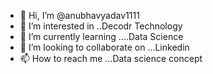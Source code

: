 - 👋 Hi, I’m @anubhavyadav1111
- 👀 I’m interested in ..Decodr Technology
- 🌱 I’m currently learning ....Data Science
- 💞️ I’m looking to collaborate on ...Linkedin
- 📫 How to reach me ...Data science concept

<!---
anubhavyadav1111/anubhavyadav1111 is a ✨ special ✨ repository because its `README.md` (this file) appears on your GitHub profile.
You can click the Preview link to take a look at your changes.
--->
